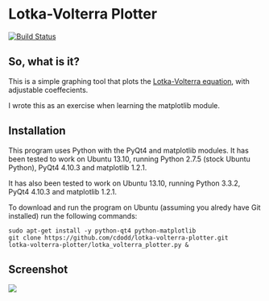 # Lotka-Volterra Plotter

[![Build Status](https://travis-ci.org/cdodd/lotka-volterra-plotter.svg?branch=master)](https://travis-ci.org/cdodd/lotka-volterra-plotter)

## So, what is it?
This is a simple graphing tool that plots the [Lotka-Volterra equation](http://en.wikipedia.org/wiki/Lotka%E2%80%93Volterra_equation),
with adjustable coeffecients.

I wrote this as an exercise when learning the matplotlib module.

## Installation
This program uses Python with the PyQt4 and matplotlib modules. It has been
tested to work on Ubuntu 13.10, running Python 2.7.5 (stock Ubuntu Python),
PyQt4 4.10.3 and matplotlib 1.2.1.

It has also been tested to work on Ubuntu 13.10, running Python 3.3.2, PyQt4
4.10.3 and matplotlib 1.2.1.

To download and run the program on Ubuntu (assuming you alredy have Git
installed) run the following commands:

```
sudo apt-get install -y python-qt4 python-matplotlib
git clone https://github.com/cdodd/lotka-volterra-plotter.git
lotka-volterra-plotter/lotka_volterra_plotter.py &
```

## Screenshot
![](https://raw.github.com/cdodd/Lotka-Volterra-Plotter/master/screenshot.png)
